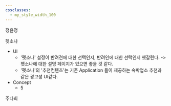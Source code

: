 ```yaml
---
cssclasses:
  - my_style_width_100
---
```

정윤정

펫소나
- UI
	- '펫소나' 설정이 반려견에 대한 선택인지, 반려인에 대한 선택인지 헷갈린다. -> 펫소나에 대한 설명 페이지가 있으면 좋을 것 같다.
	- '펫소나'의 '추천컨텐츠'는 기존 Application 들이 제공하는 숙박업소 추천과 같은 광고성 UI같다. 
- Concept 
	- 5


주다희 